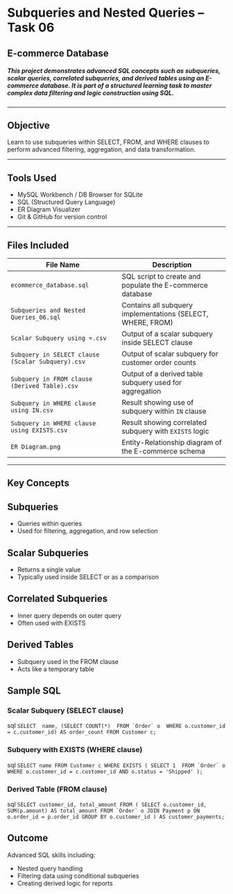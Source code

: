 # Subqueries and Nested Queries – Task 06 
## E-commerce Database

##### This project demonstrates advanced SQL concepts such as **subqueries**, **scalar queries**, **correlated subqueries**, and **derived tables** using an E-commerce database. It is part of a structured learning task to master complex data filtering and logic construction using SQL.
---

## Objective
Learn to use subqueries within SELECT, FROM, and WHERE clauses to perform advanced filtering, aggregation, and data transformation.

---

## Tools Used
- MySQL Workbench / DB Browser for SQLite  
- SQL (Structured Query Language)  
- ER Diagram Visualizer  
- Git & GitHub for version control

---
## Files Included

| File Name                                      | Description                                                       |
|------------------------------------------------|-------------------------------------------------------------------|
| `ecommerce_database.sql`                       | SQL script to create and populate the E-commerce database         |
| `Subqueries and Nested Queries_06.sql`         | Contains all subquery implementations (SELECT, WHERE, FROM)       |
| `Scalar Subquery using =.csv`                  | Output of a scalar subquery inside SELECT clause                  |
| `Subquery in SELECT clause (Scalar Subquery).csv` | Output of scalar subquery for customer order counts           |
| `Subquery in FROM clause (Derived Table).csv`  | Output of a derived table subquery used for aggregation           |
| `Subquery in WHERE clause using IN.csv`        | Result showing use of subquery within `IN` clause                 |
| `Subquery in WHERE clause using EXISTS.csv`    | Result showing correlated subquery with `EXISTS` logic            |
| `ER Diagram.png`                               | Entity-Relationship diagram of the E-commerce schema              |

---

## Key Concepts
## Subqueries
- Queries within queries
- Used for filtering, aggregation, and row selection
## Scalar Subqueries
- Returns a single value
- Typically used inside SELECT or as a comparison
## Correlated Subqueries
- Inner query depends on outer query
- Often used with EXISTS

## Derived Tables
- Subquery used in the FROM clause
- Acts like a temporary table

## Sample SQL
### Scalar Subquery (SELECT clause)
sql
`` SELECT 
    name,
    (SELECT COUNT(*) 
     FROM `Order` o 
     WHERE o.customer_id = c.customer_id) AS order_count
FROM Customer c; ``
### Subquery with EXISTS (WHERE clause)
sql
`` SELECT name
FROM Customer c
WHERE EXISTS (
    SELECT 1 
    FROM `Order` o 
    WHERE o.customer_id = c.customer_id AND o.status = 'Shipped'
); ``
### Derived Table (FROM clause)
sql
``
SELECT customer_id, total_amount
FROM (
    SELECT o.customer_id, SUM(p.amount) AS total_amount
    FROM `Order` o
    JOIN Payment p ON o.order_id = p.order_id
    GROUP BY o.customer_id
) AS customer_payments; ``

## Outcome
Advanced SQL skills including:
- Nested query handling
- Filtering data using conditional subqueries
- Creating derived logic for reports

